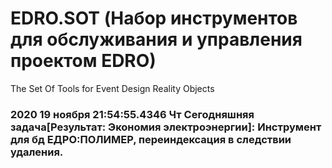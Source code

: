 # EDRO.SOT (Набор инструментов для обслуживания и управления проектом EDRO)
The Set Of Tools for Event Design Reality Objects
### 2020 19 ноября 21:54:55.4346 Чт Сегодняшняя задача[Результат: Экономия электроэнергии]: Инструмент для бд ЕДРО:ПОЛИМЕР, переиндексация в следствии удаления.
